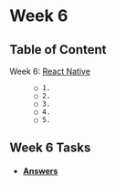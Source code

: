 # Week 6

## Table of Content

  Week 6: [React Native]()
  
      
          ○ 1.
          ○ 2.
          ○ 3.
          ○ 4. 
          ○ 5. 
      

## Week 6 Tasks
 - #### [Answers]()

